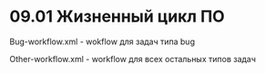# 09.01 Жизненный цикл ПО

Bug-workflow.xml - wokflow для задач типа bug

Other-workflow.xml - workflow для всех остальных типов задач
